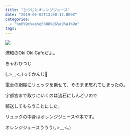 ```yaml
---
title: "ひつじとオレンジジュース"
date: "2019-05-02T13:00:17.000Z"
categories: 
  - "%e6%9c%aa%e5%88%86%e9%a1%9e"
tags: 
---
```


![](/images/2019-05-02-18-05-372990474183073416698.jpg)

浦和のOki Oki Cafeだよ。

きゃわひつじ

(｡>﹏<｡)ってかんじ🐑

電車の網棚にリュックを乗せて、そのまま忘れてしまったの。

宇都宮まで取りにいくのは流石にしんどいので

郵送してもらうことにした。

リュックの中身はオレンジジュースや本です。

オレンジジュースううう(｡>﹏<｡)

